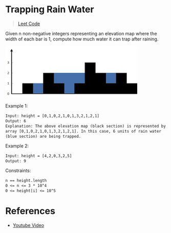 # Trapping Rain Water

> [Leet Code](https://leetcode.com/problems/trapping-rain-water/)

Given n non-negative integers representing an elevation map where the width of each bar is 1, compute how much water it can trap after raining.

![Example Image](./images/example.png)

Example 1:

```
Input: height = [0,1,0,2,1,0,1,3,2,1,2,1]
Output: 6
Explanation: The above elevation map (black section) is represented by array [0,1,0,2,1,0,1,3,2,1,2,1]. In this case, 6 units of rain water (blue section) are being trapped.
```

Example 2:

```
Input: height = [4,2,0,3,2,5]
Output: 9
```

Constraints:

```
n == height.length
0 <= n <= 3 * 10^4
0 <= height[i] <= 10^5
```

# References

- [Youtube Video](https://www.youtube.com/watch?v=XqTBrQYYUcc)

